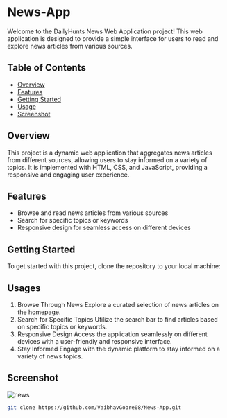# News-App

Welcome to the DailyHunts News Web Application project! This web application is designed to provide a simple interface for users to read and explore news articles from various sources.

## Table of Contents
- [Overview](#overview)
- [Features](#features)
- [Getting Started](#getting-started)
- [Usage](#usage)
- [Screenshot](#Screenshot)
## Overview
This project is a dynamic web application that aggregates news articles from different sources, allowing users to stay informed on a variety of topics. It is implemented with HTML, CSS, and JavaScript, providing a responsive and engaging user experience.

## Features
- Browse and read news articles from various sources
- Search for specific topics or keywords
- Responsive design for seamless access on different devices

## Getting Started
To get started with this project, clone the repository to your local machine:

## Usages
1. Browse Through News
Explore a curated selection of news articles on the homepage.
2. Search for Specific Topics
Utilize the search bar to find articles based on specific topics or keywords.
3. Responsive Design
Access the application seamlessly on different devices with a user-friendly and responsive interface.
4. Stay Informed
Engage with the dynamic platform to stay informed on a variety of news topics.

## Screenshot 
![news](https://github.com/VaibhavGobre08/News-App/assets/95280777/5a632113-03df-4d48-9c47-0bbea85a64e4)


```bash
git clone https://github.com/VaibhavGobre08/News-App.git
 
